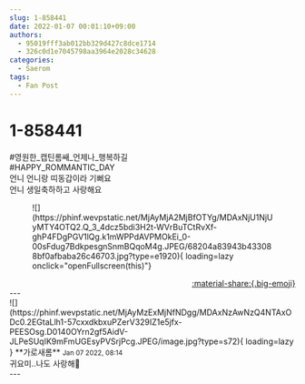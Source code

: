 ```yaml
---
slug: 1-858441
date: 2022-01-07 00:01:10+09:00
authors:
  - 95019fff3ab012bb329d427c8dce1714
  - 326c0d1e7045798aa3964e2028c34628
categories:
  - Saerom
tags:
  - Fan Post
---
```


# 1-858441

<div class="post-container" markdown="1">
<div class="content-container md-sidebar__scrollwrap" markdown="1">

\#영원한_캡틴롬쌔_언제나_행복하길<br>\#HAPPY_ROMMANTIC_DAY<br>언니 언니랑 띠동갑이라 기뻐요<br>언니 생일축하하고 사랑해요
<figure markdown="1">
![](https://phinf.wevpstatic.net/MjAyMjA2MjBfOTYg/MDAxNjU1NjUyMTY4OTQ2.Q_3_4dcz5bdi3H2t-WVrBuTCtRvXf-ghP4FDgPGV1lQg.k1mWPPdAVPMOkEi_0-00sFdug7BdkpesgnSnmBQqoM4g.JPEG/68204a83943b433088bf0afbaba26c46703.jpg?type=e1920){ loading=lazy onclick="openFullscreen(this)"}
</figure>


</div>
</div>

<div style="text-align: right;" markdown="1">
<a href="https://weverse.io/fromis9/fanpost/1-858441" style="text-align: right;">:material-share:{.big-emoji}</a>
</div>
---

<div class="comments-container md-sidebar__scrollwrap" markdown="1">
<div class="comment" markdown="1">
<div class='id-container' markdown="1">
![](https://phinf.wevpstatic.net/MjAyMzExMjNfNDgg/MDAxNzAwNzQ4NTAxODc0.2EGtaLlh1-57cxxdkbxuPZerV329IZ1e5jfx-PEESOsg.D0140OYrn2gf5AidV-JLPeSUqIK9mFmUGEsyPVSrjPcg.JPEG/image.jpg?type=s72){ loading=lazy }
**<span class="artist">가로새롬</span>** <small>Jan 07 2022, 08:14</small><br>
</div>
<div class='comment-body' markdown="1">
귀요미..나도 사랑해🦊
</div>
</div>
</div>
---
